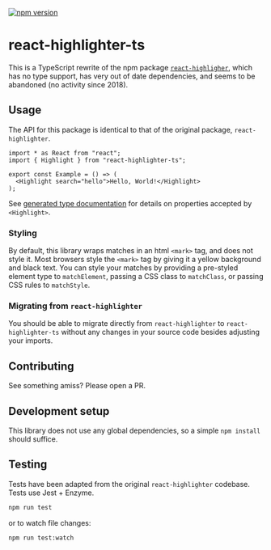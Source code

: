 [![npm
version](https://badge.fury.io/js/react-highlighter-ts.svg)](https://www.npmjs.com/package/react-highlighter-ts)

# react-highlighter-ts
This is a TypeScript rewrite of the npm package
[`react-highligher`](https://github.com/helior/react-highlighter), which has no
type support, has very out of date dependencies, and seems to be abandoned (no
activity since 2018).


## Usage
The API for this package is identical to that of the original package,
`react-highlighter`.

```tsx
import * as React from "react";
import { Highlight } from "react-highlighter-ts";

export const Example = () => (
  <Highlight search="hello">Hello, World!</Highlight>
);
```
See [generated type
documentation](https://chadlavi.github.io/react-highlighter-ts/) for details on
properties accepted by `<Highlight>`.

### Styling
By default, this library wraps matches in an html `<mark>` tag, and does not
style it. Most browsers style the `<mark>` tag by giving it a yellow background
and black text. You can style your matches by providing a pre-styled
element type to `matchElement`, passing a CSS class to `matchClass`, or passing
CSS rules to `matchStyle`.

### Migrating from `react-highlighter`
You should be able to migrate directly from `react-highlighter` to
`react-highlighter-ts` without any changes in your source code besides adjusting
your imports.

## Contributing
See something amiss? Please open a PR.

## Development setup
This library does not use any global dependencies, so a simple `npm install`
should suffice.

## Testing

Tests have been adapted from the original `react-highlighter` codebase. Tests
use Jest + Enzyme. 

```sh
npm run test
```
or to watch file changes: 

```sh
npm run test:watch
```
